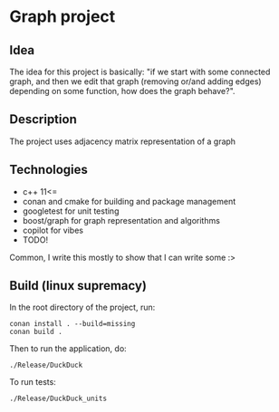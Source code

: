 # Graph project

## Idea
The idea for this project is basically: "if we start with some connected graph, and then we edit that graph (removing or/and adding edges) depending on some function, how does the graph behave?". 

## Description
The project uses adjacency matrix representation of a graph 

## Technologies
 - c++ 11<=
 - conan and cmake for building and package management
 - googletest for unit testing
 - boost/graph for graph representation and algorithms
 - copilot for vibes
 - TODO!

Common, I write this mostly to show that I can write some :>

## Build (linux supremacy)
In the root directory of the project, run:
```
conan install . --build=missing
conan build .
```
Then to run the application, do:
```
./Release/DuckDuck
```
To run tests:
```
./Release/DuckDuck_units
```
